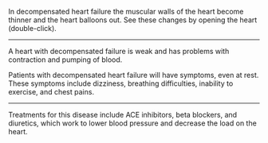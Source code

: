 In decompensated heart failure the muscular walls of the heart become thinner and the heart balloons out. See these changes by opening the heart (double-click).

---
A heart with decompensated failure is weak and has problems with contraction and pumping of blood.

Patients with decompensated heart failure will have symptoms, even at rest. These symptoms include dizziness, breathing difficulties, inability to exercise, and chest pains.

---
Treatments for this disease include ACE inhibitors, beta blockers, and diuretics, which work to lower blood pressure and decrease the load on the heart.
